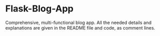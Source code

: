 # Flask-Blog-App
Comprehensive, multi-functional blog app. All the needed details and explanations are given in the README file and code, as comment lines.

